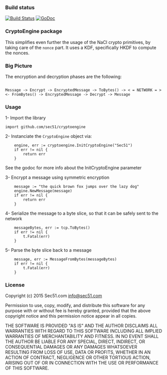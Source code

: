 ### Build status

[![Build Status](https://travis-ci.org/sec51/cryptoengine.svg?branch=master)](https://travis-ci.org/sec51/cryptoengine)
[![GoDoc](https://godoc.org/github.com/golang/gddo?status.svg)](https://godoc.org/github.com/sec51/cryptoengine/)

### CryptoEngine package

This simplifies even further the usage of the NaCl crypto primitives,
by taking care of the `nonce` part.
It uses a KDF, specifically HKDF to compute the nonces.

### Big Picture

The encryption and decryption phases are the following:

```

Message -> Encrypt -> EncryptedMessage -> ToBytes() -> < = NETWORK = >  <- FromBytes() -> EncryptedMessage -> Decrypt -> Message

```

### Usage

1- Import the library

```
import github.com/sec51/cryptoengine
```

2- Instanciate the `CryptoEngine` object via:

```
	engine, err := cryptoengine.InitCryptoEngine("Sec51")
	if err != nil {
		return err
	}
```
See the godoc for more info about the InitCryptoEngine parameter

3- Encrypt a message using symmetric encryption

```
    message := "the quick brown fox jumps over the lazy dog"
	engine.NewMessage(message)
	if err != nil {
		return err
	}
```

4- Serialize the message to a byte slice, so that it can be safely sent to the network

```
	messageBytes, err := tcp.ToBytes()
	if err != nil {
		t.Fatal(err)
	}	
```

5- Parse the byte slice back to a message

```
	message, err := MessageFromBytes(messageBytes)
	if err != nil {
		t.Fatal(err)
	}
```

### License

Copyright (c) 2015 Sec51.com <info@sec51.com>

Permission to use, copy, modify, and distribute this software for any
purpose with or without fee is hereby granted, provided that the above 
copyright notice and this permission notice appear in all copies.

THE SOFTWARE IS PROVIDED "AS IS" AND THE AUTHOR DISCLAIMS ALL WARRANTIES
WITH REGARD TO THIS SOFTWARE INCLUDING ALL IMPLIED WARRANTIES OF
MERCHANTABILITY AND FITNESS. IN NO EVENT SHALL THE AUTHOR BE LIABLE FOR
ANY SPECIAL, DIRECT, INDIRECT, OR CONSEQUENTIAL DAMAGES OR ANY DAMAGES
WHATSOEVER RESULTING FROM LOSS OF USE, DATA OR PROFITS, WHETHER IN AN
ACTION OF CONTRACT, NEGLIGENCE OR OTHER TORTIOUS ACTION, ARISING OUT OF
OR IN CONNECTION WITH THE USE OR PERFORMANCE OF THIS SOFTWARE. 

